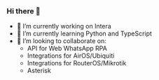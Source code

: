 ### Hi there 👋

<!--
**eduardomazolini/eduardomazolini** is a ✨ _special_ ✨ repository because its `README.md` (this file) appears on your GitHub profile.

Here are some ideas to get you started:
-->
- 🔭 I’m currently working on Intera
- 🌱 I’m currently learning Python and TypeScript
- 👯 I’m looking to collaborate on:
  - API for Web WhatsApp RPA
  - Integrations for AirOS/Ubiquiti
  - Integrations for RouterOS/Mikrotik
  - Asterisk
<!--
- 🤔 I’m looking for help with ...
- 💬 Ask me about ...
- 😄 Pronouns: ...
- ⚡ Fun fact: ...
-->
